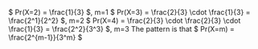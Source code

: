 $ Pr(X=2) = \frac{1}{3} $, m=1 
$ Pr(X=3) = \frac{2}{3} \cdot \frac{1}{3} = \frac{2^1}{2^2} $, m=2 
$ Pr(X=4) = \frac{2}{3} \cdot \frac{2}{3} \cdot \frac{1}{3} = \frac{2^2}{3^3} $, m=3
The pattern is that $ Pr(X=m) = \frac{2^{m-1}}{3^m} $
